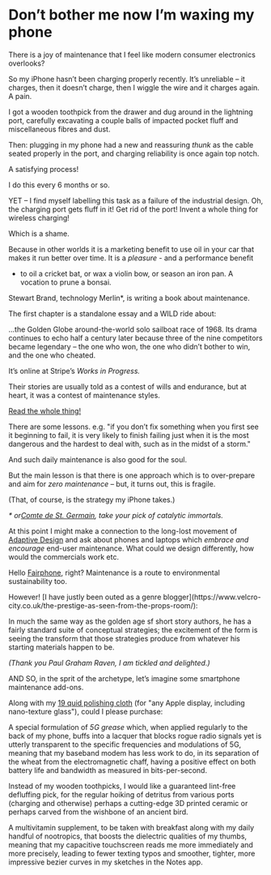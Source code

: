 # Don’t bother me now I’m waxing my phone

There is a joy of maintenance that I feel like modern consumer electronics
overlooks?

So my iPhone hasn’t been charging properly recently. It’s unreliable – it
charges, then it doesn’t charge, then I wiggle the wire and it charges again.
A pain.

I got a wooden toothpick from the drawer and dug around in the lightning port,
carefully excavating a couple balls of impacted pocket fluff and miscellaneous
fibres and dust.

Then: plugging in my phone had a new and reassuring _thunk_ as the cable
seated properly in the port, and charging reliability is once again top notch.

A satisfying process!

I do this every 6 months or so.

YET – I find myself labelling this task as a failure of the industrial design.
Oh, the charging port gets fluff in it! Get rid of the port! Invent a whole
thing for wireless charging!

Which is a shame.

Because in other worlds it is a marketing benefit to use oil in your car that
makes it run better over time. It is a _pleasure_ \- and a performance benefit

- to oil a cricket bat, or wax a violin bow, or season an iron pan. A vocation
  to prune a bonsai.

Stewart Brand, technology Merlin\*, is writing a book about maintenance.

The first chapter is a standalone essay and a WILD ride about:

…the Golden Globe around-the-world solo sailboat race of 1968. Its drama
continues to echo half a century later because three of the nine competitors
became legendary – the one who won, the one who didn’t bother to win, and the
one who cheated.

It’s online at Stripe’s _Works in Progress._

Their stories are usually told as a contest of wills and endurance, but at
heart, it was a contest of maintenance styles.

[Read the whole thing!](https://worksinprogress.co/issue/the-maintenance-race)

There are some lessons. e.g. "if you don’t fix something when you first see it
beginning to fail, it is very likely to finish failing just when it is the
most dangerous and the hardest to deal with, such as in the midst of a storm."

And such daily maintenance is also good for the soul.

But the main lesson is that there is one approach which is to over-prepare and
aim for _zero maintenance_ – but, it turns out, this is fragile.

(That, of course, is the strategy my iPhone takes.)

_\* or[Comte de St.
Germain](https://en.wikipedia.org/wiki/Count_of_St._Germain), take your pick
of catalytic immortals._

At this point I might make a connection to the long-lost movement of [Adaptive
Design](/home/2020/08/26/adaptive_design) and ask about phones and laptops
which _embrace and encourage_ end-user maintenance. What could we design
differently, how would the commercials work etc.

Hello [Fairphone](https://www.fairphone.com/en/), right? Maintenance is a
route to environmental sustainability too.

However! [I have justly been outed as a genre blogger](https://www.velcro-
city.co.uk/the-prestige-as-seen-from-the-props-room/):

In much the same way as the golden age sf short story authors, he has a fairly
standard suite of conceptual strategies; the excitement of the form is seeing
the transform that those strategies produce from whatever his starting
materials happen to be.

_(Thank you Paul Graham Raven, I am tickled and delighted.)_

AND SO, in the sprit of the archetype, let’s imagine some smartphone
maintenance add-ons.

Along with my [19 quid polishing
cloth](https://www.apple.com/uk/shop/product/MM6F3ZM/A/polishing-cloth) (for
"any Apple display, including nano-texture glass"), could I please purchase:

A special formulation of _5G grease_ which, when applied regularly to the back
of my phone, buffs into a lacquer that blocks rogue radio signals yet is
utterly transparent to the specific frequencies and modulations of 5G, meaning
that my baseband modem has less work to do, in its separation of the wheat
from the electromagnetic chaff, having a positive effect on both battery life
and bandwidth as measured in bits-per-second.

Instead of my wooden toothpicks, I would like a guaranteed lint-free
defluffing pick, for the regular hoiking of detritus from various ports
(charging and otherwise) perhaps a cutting-edge 3D printed ceramic or perhaps
carved from the wishbone of an ancient bird.

A multivitamin supplement, to be taken with breakfast along with my daily
handful of nootropics, that boosts the dielectric qualities of my thumbs,
meaning that my capacitive touchscreen reads me more immediately and more
precisely, leading to fewer texting typos and smoother, tighter, more
impressive bezier curves in my sketches in the Notes app.
